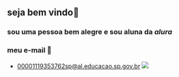 ## **seja bem vindo**💟
### sou uma pessoa bem alegre e sou aluna da _alura_
### meu e-mail 📧
- 00001119353762sp@al.educacao.sp.gov.br
  ![](https://tenor.com/pt-BR/view/bubu-dudu-bubu-dudu-love-dudu-bubu-love-dudu-love-bubu-love-dudu-bubu-gif-388489720610011907)

<!--
**mayaraisabelle2my/mayaraisabelle2my** is a ✨ _special_ ✨ repository because its `README.md` (this file) appears on your GitHub profile.

Here are some ideas to get you started:

- 🔭 I’m currently working on ...
- 🌱 I’m currently learning ...
- 👯 I’m looking to collaborate on ...
- 🤔 I’m looking for help with ...
- 💬 Ask me about ...
- 📫 How to reach me: ...
- 😄 Pronouns: ...
- ⚡ Fun fact: ...
-->

